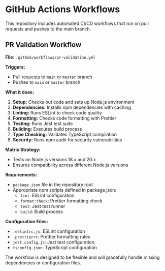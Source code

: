 # GitHub Actions Workflows

This repository includes automated CI/CD workflows that run on pull requests and pushes to the main branch.

## PR Validation Workflow

**File:** `.github/workflows/pr-validation.yml`

**Triggers:**
- Pull requests to `main` or `master` branch
- Pushes to `main` or `master` branch

**What it does:**
1. **Setup:** Checks out code and sets up Node.js environment
2. **Dependencies:** Installs npm dependencies with caching
3. **Linting:** Runs ESLint to check code quality
4. **Formatting:** Checks code formatting with Prettier
5. **Testing:** Runs Jest test suite
6. **Building:** Executes build process
7. **Type Checking:** Validates TypeScript compilation
8. **Security:** Runs npm audit for security vulnerabilities

**Matrix Strategy:**
- Tests on Node.js versions 18.x and 20.x
- Ensures compatibility across different Node.js versions

**Requirements:**
- `package.json` file in the repository root
- Appropriate npm scripts defined in package.json:
  - `lint`: ESLint configuration
  - `format:check`: Prettier formatting check
  - `test`: Jest test runner
  - `build`: Build process

**Configuration Files:**
- `.eslintrc.js`: ESLint configuration
- `.prettierrc`: Prettier formatting rules
- `jest.config.js`: Jest test configuration
- `tsconfig.json`: TypeScript configuration

The workflow is designed to be flexible and will gracefully handle missing dependencies or configuration files.